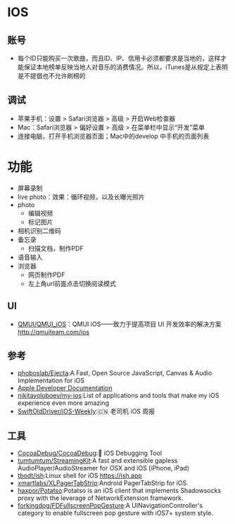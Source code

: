 # IOS

## 账号

* 每个ID只能购买一次歌曲，而且ID、IP、信用卡必须都要求是当地的，这样才能保证本地榜单反映当地人对音乐的消费情况。所以，iTunes是从规定上表明是不提倡也不允许刷榜的

## 调试

* 苹果手机：设置 > Safari浏览器 > 高级 > 开启Web检查器
* Mac：Safari浏览器 > 偏好设置 > 高级 > 在菜单栏中显示“开发”菜单
* 连接电脑，打开手机浏览器页面；Mac中的develop 中手机的页面列表

# 功能

* 屏幕录制
* live photo：效果：循环视频，以及长曝光照片
* photo
    - 编辑视频
    - 标记图片
* 相机识别二维码
* 备忘录
    - 扫描文档，制作PDF
* 语音输入
* 浏览器
    - 网页制作PDF
    - 左上角url前面点击切换阅读模式

## UI

* [QMUI/QMUI_iOS](https://github.com/QMUI/QMUI_iOS)：QMUI iOS——致力于提高项目 UI 开发效率的解决方案 http://qmuiteam.com/ios

## 参考

* [phoboslab/Ejecta](https://github.com/phoboslab/Ejecta):A Fast, Open Source JavaScript, Canvas & Audio Implementation for iOS
* [Apple Developer Documentation](https://developer.apple.com/documentation)
* [nikitavoloboev/my-ios](https://github.com/nikitavoloboev/my-ios):List of applications and tools that make my iOS experience even more amazing
* [SwiftOldDriver/iOS-Weekly](https://github.com/SwiftOldDriver/iOS-Weekly):🇨🇳 老司机 iOS 周报

## 工具

* [CocoaDebug/CocoaDebug](https://github.com/CocoaDebug/CocoaDebug):🚀 iOS Debugging Tool
* [tumtumtum/StreamingKit](https://github.com/tumtumtum/StreamingKit):A fast and extensible gapless AudioPlayer/AudioStreamer for OSX and iOS (iPhone, iPad)
* [tbodt/ish](https://github.com/tbodt/ish):Linux shell for iOS https://ish.app
* [xmartlabs/XLPagerTabStrip](https://github.com/xmartlabs/XLPagerTabStrip):Android PagerTabStrip for iOS.
* [haxpor/Potatso](https://github.com/haxpor/Potatso):Potatso is an iOS client that implements Shadowsocks proxy with the leverage of NetworkExtension framework.
* [forkingdog/FDFullscreenPopGesture](https://github.com/forkingdog/FDFullscreenPopGesture):A UINavigationController's category to enable fullscreen pop gesture with iOS7+ system style.
